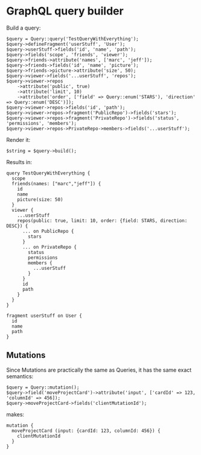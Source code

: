 GraphQL query builder
====

Build a query:

	$query = Query::query('TestQueryWithEverything');
	$query->defineFragment('userStuff', 'User');
	$query->userStuff->fields('id', 'name', 'path');
	$query->fields('scope', 'friends', 'viewer');
	$query->friends->attribute('names', ['marc', 'jeff']);
	$query->friends->fields('id', 'name', 'picture');
	$query->friends->picture->attribute('size', 50);
	$query->viewer->fields('...userStuff', 'repos');
	$query->viewer->repos
		->attribute('public', true)
		->attribute('limit', 10)
		->attribute('order', ['field' => Query::enum('STARS'), 'direction' => Query::enum('DESC')]);
	$query->viewer->repos->fields('id', 'path');
	$query->viewer->repos->fragment('PublicRepo')->fields('stars');
	$query->viewer->repos->fragment('PrivateRepo')->fields('status', 'permissions', 'members');
	$query->viewer->repos->PrivateRepo->members->fields('...userStuff');

Render it:

	$string = $query->build();

Results in:

	query TestQueryWithEverything {
	  scope
	  friends(names: ["marc","jeff"]) {
	    id
	    name
	    picture(size: 50)
	  }
	  viewer {
	    ...userStuff
	    repos(public: true, limit: 10, order: {field: STARS, direction: DESC}) {
	      ... on PublicRepo {
	        stars
	      }
	      ... on PrivateRepo {
	        status
	        permissions
	        members {
	          ...userStuff
	        }
	      }
	      id
	      path
	    }
	  }
	}

	fragment userStuff on User {
	  id
	  name
	  path
	}

Mutations
----

Since Mutations are practically the same as Queries, it has the same exact semantics:

	$query = Query::mutation();
	$query->field('moveProjectCard')->attribute('input', ['cardId' => 123, 'columnId' => 456]);
	$query->moveProjectCard->fields('clientMutationId');

makes:

	mutation {
	  moveProjectCard (input: {cardId: 123, columnId: 456}) {
	    clientMutationId
	  }
	}

